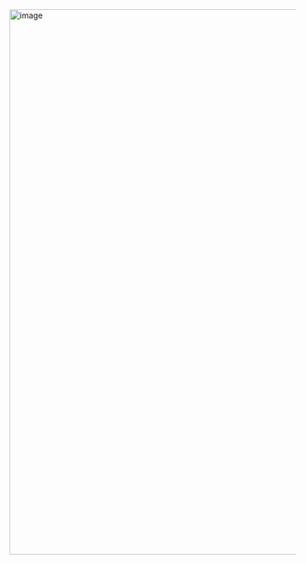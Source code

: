 <img width="959" alt="image" src="https://github.com/kadrian98/WP-Plugin---Display-MySQL-data/assets/73130554/50baf9aa-b213-4e31-b34a-8a7c152c4559">
